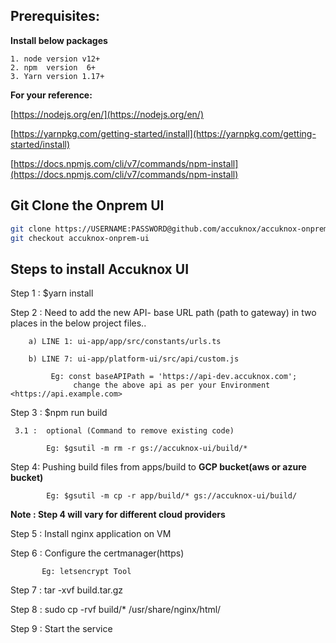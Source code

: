 ## Prerequisites:  

<b>Install below packages</b>
 
    1. node version v12+  
    2. npm  version  6+
    3. Yarn version 1.17+

<b>For your reference:</b>
     
[https://nodejs.org/en/](https://nodejs.org/en/)

[https://yarnpkg.com/getting-started/install](https://yarnpkg.com/getting-started/install)

[https://docs.npmjs.com/cli/v7/commands/npm-install](https://docs.npmjs.com/cli/v7/commands/npm-install)


## Git Clone the Onprem UI
```sh
git clone https://USERNAME:PASSWORD@github.com/accuknox/accuknox-onprem.git
git checkout accuknox-onprem-ui
```


## Steps to install Accuknox UI 

Step 1 : $yarn install

Step 2 : Need to add the new API- base URL path (path to gateway) in two places in the below project files..
      
        a) LINE 1: ui-app/app/src/constants/urls.ts

        b) LINE 7: ui-app/platform-ui/src/api/custom.js

             Eg: const baseAPIPath = 'https://api-dev.accuknox.com'; 
                  change the above api as per your Environment <https://api.example.com>

Step 3 : $npm run build

     3.1 :  optional (Command to remove existing code) 

            Eg: $gsutil -m rm -r gs://accuknox-ui/build/*

Step 4: Pushing build files from apps/build to <b>GCP bucket(aws or azure bucket)</b> 

            Eg: $gsutil -m cp -r app/build/* gs://accuknox-ui/build/


<b> Note : Step 4 will vary for different cloud providers </b> 


Step 5 : Install nginx application on VM

Step 6 : Configure the certmanager(https) 
        
           Eg: letsencrypt Tool

Step 7 : tar -xvf build.tar.gz

Step 8 : sudo cp -rvf build/* /usr/share/nginx/html/

Step 9 : Start the service
